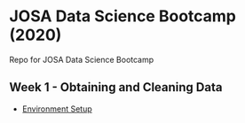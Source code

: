 # JOSA Data Science Bootcamp (2020)
Repo for JOSA Data Science Bootcamp

## Week 1 - Obtaining and Cleaning Data
* [Environment Setup](week1/setup.md)
